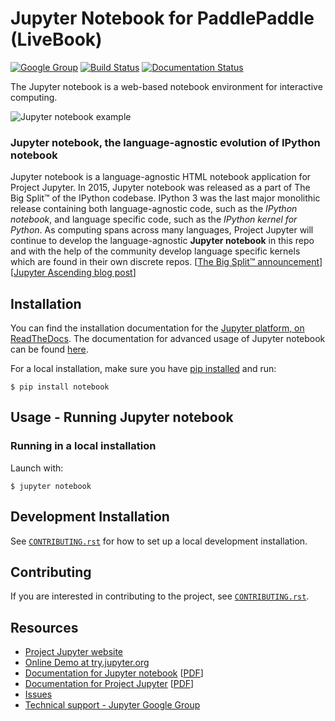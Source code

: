 # Jupyter Notebook for PaddlePaddle (LiveBook)

[![Google Group](https://img.shields.io/badge/-Google%20Group-lightgrey.svg)](https://groups.google.com/forum/#!forum/jupyter)
[![Build Status](https://travis-ci.org/jupyter/notebook.svg?branch=master)](https://travis-ci.org/jupyter/notebook)
[![Documentation Status](https://readthedocs.org/projects/jupyter-notebook/badge/?version=latest)](http://jupyter-notebook.readthedocs.io/en/latest/?badge=latest)
                


The Jupyter notebook is a web-based notebook environment for interactive
computing.

![Jupyter notebook example](docs/resources/running_code_med.png "Jupyter notebook example")

### Jupyter notebook, the language-agnostic evolution of IPython notebook
Jupyter notebook is a language-agnostic HTML notebook application for
Project Jupyter. In 2015, Jupyter notebook was released as a part of
The Big Split™ of the IPython codebase. IPython 3 was the last major monolithic
release containing both language-agnostic code, such as the *IPython notebook*,
and language specific code, such as the *IPython kernel for Python*. As
computing spans across many languages, Project Jupyter will continue to develop the
language-agnostic **Jupyter notebook** in this repo and with the help of the
community develop language specific kernels which are found in their own
discrete repos.
[[The Big Split™ announcement](https://blog.jupyter.org/2015/04/15/the-big-split/)]
[[Jupyter Ascending blog post](http://blog.jupyter.org/2015/08/12/first-release-of-jupyter/)]

## Installation
You can find the installation documentation for the
[Jupyter platform, on ReadTheDocs](https://jupyter.readthedocs.io/en/latest/install.html).
The documentation for advanced usage of Jupyter notebook can be found
[here](https://jupyter-notebook.readthedocs.io/en/latest/).

For a local installation, make sure you have
[pip installed](https://pip.readthedocs.io/en/stable/installing/) and run:

    $ pip install notebook

## Usage - Running Jupyter notebook

### Running in a local installation

Launch with:

    $ jupyter notebook

## Development Installation

See [`CONTRIBUTING.rst`](CONTRIBUTING.rst) for how to set up a local development installation.

## Contributing

If you are interested in contributing to the project, see [`CONTRIBUTING.rst`](CONTRIBUTING.rst).

## Resources
- [Project Jupyter website](https://jupyter.org)
- [Online Demo at try.jupyter.org](https://try.jupyter.org)
- [Documentation for Jupyter notebook](https://jupyter-notebook.readthedocs.io/en/latest/) [[PDF](https://media.readthedocs.org/pdf/jupyter-notebook/latest/jupyter-notebook.pdf)]
- [Documentation for Project Jupyter](https://jupyter.readthedocs.io/en/latest/index.html) [[PDF](https://media.readthedocs.org/pdf/jupyter/latest/jupyter.pdf)]
- [Issues](https://github.com/jupyter/notebook/issues)
- [Technical support - Jupyter Google Group](https://groups.google.com/forum/#!forum/jupyter)
